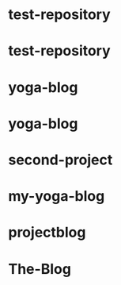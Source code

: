 # test-repository
# test-repository
# yoga-blog
# yoga-blog
# second-project
# my-yoga-blog
# projectblog
# The-Blog
